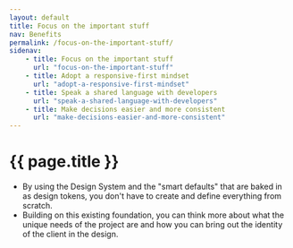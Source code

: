 ```yaml
---
layout: default
title: Focus on the important stuff
nav: Benefits
permalink: /focus-on-the-important-stuff/
sidenav:
    - title: Focus on the important stuff
      url: "focus-on-the-important-stuff"
    - title: Adopt a responsive-first mindset
      url: "adopt-a-responsive-first-mindset"
    - title: Speak a shared language with developers
      url: "speak-a-shared-language-with-developers"
    - title: Make decisions easier and more consistent
      url: "make-decisions-easier-and-more-consistent"
---
```

# {{ page.title }}

- By using the Design System and the "smart defaults" that are baked in as design tokens, you don't have to create and define everything from scratch.
- Building on this existing foundation, you can think more about what the unique needs of the project are and how you can bring out the identity of the client in the design.